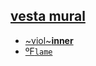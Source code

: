 ## [vesta mural](https://webmural.com/vesta)

* [~viol~**inner**](https://webmural.com/violin#bananas)
* [ºF<code>lame</code>](https://webmural.com/fireflies)
